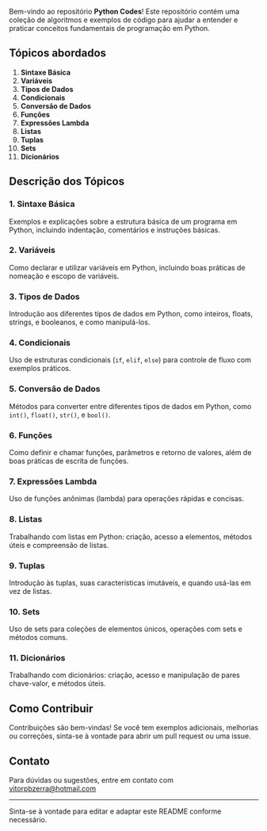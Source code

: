 
Bem-vindo ao repositório **Python Codes**! Este repositório contém uma coleção de algoritmos e exemplos de código para ajudar a entender e praticar conceitos fundamentais de programação em Python. 

## Tópicos abordados

1. **Sintaxe Básica**
2. **Variáveis**
3. **Tipos de Dados**
4. **Condicionais**
5. **Conversão de Dados**
6. **Funções**
7. **Expressões Lambda**
8. **Listas**
9. **Tuplas**
10. **Sets**
11. **Dicionários**

## Descrição dos Tópicos

### 1. Sintaxe Básica
Exemplos e explicações sobre a estrutura básica de um programa em Python, incluindo indentação, comentários e instruções básicas.

### 2. Variáveis
Como declarar e utilizar variáveis em Python, incluindo boas práticas de nomeação e escopo de variáveis.

### 3. Tipos de Dados
Introdução aos diferentes tipos de dados em Python, como inteiros, floats, strings, e booleanos, e como manipulá-los.

### 4. Condicionais
Uso de estruturas condicionais (`if`, `elif`, `else`) para controle de fluxo com exemplos práticos.

### 5. Conversão de Dados
Métodos para converter entre diferentes tipos de dados em Python, como `int()`, `float()`, `str()`, e `bool()`.

### 6. Funções
Como definir e chamar funções, parâmetros e retorno de valores, além de boas práticas de escrita de funções.

### 7. Expressões Lambda
Uso de funções anônimas (lambda) para operações rápidas e concisas.

### 8. Listas
Trabalhando com listas em Python: criação, acesso a elementos, métodos úteis e compreensão de listas.

### 9. Tuplas
Introdução às tuplas, suas características imutáveis, e quando usá-las em vez de listas.

### 10. Sets
Uso de sets para coleções de elementos únicos, operações com sets e métodos comuns.

### 11. Dicionários
Trabalhando com dicionários: criação, acesso e manipulação de pares chave-valor, e métodos úteis.

## Como Contribuir

Contribuições são bem-vindas! Se você tem exemplos adicionais, melhorias ou correções, sinta-se à vontade para abrir um pull request ou uma issue.


## Contato

Para dúvidas ou sugestões, entre em contato com vitorpbzerra@hotmail.com

---

Sinta-se à vontade para editar e adaptar este README conforme necessário.

